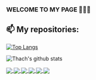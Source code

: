 ### WELCOME TO MY PAGE 👋👋👋
## 📫 My repositories: 

[![Top Langs](https://github-readme-stats.vercel.app/api/top-langs/?username=notepower2k1&langs_count=5)](https://github.com/anuraghazra/github-readme-stats)


![Thach's github stats](https://github-readme-stats-git-masterrstaa-rickstaa.vercel.app/api?username=notepower2k1&show_icons=true&theme=tokyonight&hide=contribs,prs,issues)

<a href="https://github.com/notepower2k1/GitLabExtension">
  <!-- Change the `github-readme-stats.anuraghazra1.vercel.app` to `github-readme-stats.vercel.app`  -->
  <img align="center" src="https://github-readme-stats.anuraghazra1.vercel.app/api/pin/?username=notepower2k1&repo=GitLabExtension&theme=gruvbox" />
</a>

<a href="https://github.com/notepower2k1/social_media_web_react/">
  <!-- Change the `github-readme-stats.anuraghazra1.vercel.app` to `github-readme-stats.vercel.app`  -->
  <img align="center" src="https://github-readme-stats.anuraghazra1.vercel.app/api/pin/?username=notepower2k1&repo=social_media_web_react&theme=radical"/>
</a>    
<a href="https://github.com/notepower2k1/DataScience_MovieReview/">
  <!-- Change the `github-readme-stats.anuraghazra1.vercel.app` to `github-readme-stats.vercel.app`  -->
  <img align="center" src="https://github-readme-stats.anuraghazra1.vercel.app/api/pin/?username=notepower2k1&repo=DataScience_MovieReview&theme=merko"/>
</a>
<a href="https://github.com/notepower2k1/Thymeleaf_ComicWeb/">
  <!-- Change the `github-readme-stats.anuraghazra1.vercel.app` to `github-readme-stats.vercel.app`  -->
  <img align="center" src="https://github-readme-stats.anuraghazra1.vercel.app/api/pin/?username=notepower2k1&repo=Thymeleaf_ComicWeb&theme=dark"/>
</a>
<a href="https://github.com/notepower2k1/ProjectPython/">
  <!-- Change the `github-readme-stats.anuraghazra1.vercel.app` to `github-readme-stats.vercel.app`  -->
  <img align="center" src="https://github-readme-stats.anuraghazra1.vercel.app/api/pin/?username=notepower2k1&repo=ProjectPython&theme=onedark"/>
</a>    

<a href="https://github.com/notepower2k1/Furniture-Management-System/">
  <!-- Change the `github-readme-stats.anuraghazra1.vercel.app` to `github-readme-stats.vercel.app`  -->
  <img align="center" src="https://github-readme-stats.anuraghazra1.vercel.app/api/pin/?username=notepower2k1&repo=Furniture-Management-System&theme=gruvbox" />
</a>    
